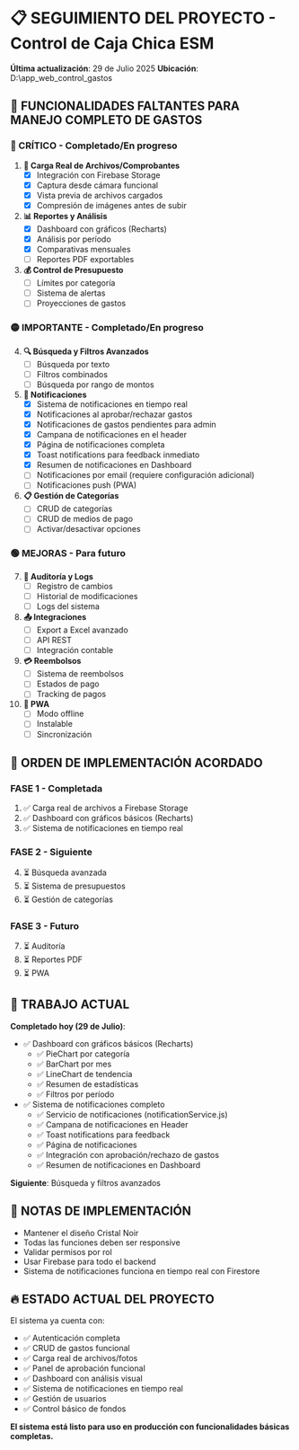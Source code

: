 # 📋 SEGUIMIENTO DEL PROYECTO - Control de Caja Chica ESM
**Última actualización**: 29 de Julio 2025
**Ubicación**: D:\app_web_control_gastos

## 🎯 FUNCIONALIDADES FALTANTES PARA MANEJO COMPLETO DE GASTOS

### 🔴 CRÍTICO - Completado/En progreso
1. **📸 Carga Real de Archivos/Comprobantes**
   - [x] Integración con Firebase Storage
   - [x] Captura desde cámara funcional
   - [x] Vista previa de archivos cargados
   - [x] Compresión de imágenes antes de subir

2. **📊 Reportes y Análisis**
   - [x] Dashboard con gráficos (Recharts)
   - [x] Análisis por período
   - [x] Comparativas mensuales
   - [ ] Reportes PDF exportables

3. **💰 Control de Presupuesto**
   - [ ] Límites por categoría
   - [ ] Sistema de alertas
   - [ ] Proyecciones de gastos

### 🟡 IMPORTANTE - Completado/En progreso
4. **🔍 Búsqueda y Filtros Avanzados**
   - [ ] Búsqueda por texto
   - [ ] Filtros combinados
   - [ ] Búsqueda por rango de montos

5. **📱 Notificaciones**
   - [x] Sistema de notificaciones en tiempo real
   - [x] Notificaciones al aprobar/rechazar gastos
   - [x] Notificaciones de gastos pendientes para admin
   - [x] Campana de notificaciones en el header
   - [x] Página de notificaciones completa
   - [x] Toast notifications para feedback inmediato
   - [x] Resumen de notificaciones en Dashboard
   - [ ] Notificaciones por email (requiere configuración adicional)
   - [ ] Notificaciones push (PWA)

6. **📋 Gestión de Categorías**
   - [ ] CRUD de categorías
   - [ ] CRUD de medios de pago
   - [ ] Activar/desactivar opciones

### 🟢 MEJORAS - Para futuro
7. **🔐 Auditoría y Logs**
   - [ ] Registro de cambios
   - [ ] Historial de modificaciones
   - [ ] Logs del sistema

8. **📤 Integraciones**
   - [ ] Export a Excel avanzado
   - [ ] API REST
   - [ ] Integración contable

9. **💳 Reembolsos**
   - [ ] Sistema de reembolsos
   - [ ] Estados de pago
   - [ ] Tracking de pagos

10. **📱 PWA**
    - [ ] Modo offline
    - [ ] Instalable
    - [ ] Sincronización

## 📌 ORDEN DE IMPLEMENTACIÓN ACORDADO

### FASE 1 - Completada
1. ✅ Carga real de archivos a Firebase Storage
2. ✅ Dashboard con gráficos básicos (Recharts)
3. ✅ Sistema de notificaciones en tiempo real

### FASE 2 - Siguiente
4. ⏳ Búsqueda avanzada
5. ⏳ Sistema de presupuestos
6. ⏳ Gestión de categorías

### FASE 3 - Futuro
7. ⏳ Auditoría
8. ⏳ Reportes PDF
9. ⏳ PWA

## 🚀 TRABAJO ACTUAL
**Completado hoy (29 de Julio)**: 
- ✅ Dashboard con gráficos básicos (Recharts)
  - ✅ PieChart por categoría
  - ✅ BarChart por mes
  - ✅ LineChart de tendencia
  - ✅ Resumen de estadísticas
  - ✅ Filtros por período
- ✅ Sistema de notificaciones completo
  - ✅ Servicio de notificaciones (notificationService.js)
  - ✅ Campana de notificaciones en Header
  - ✅ Toast notifications para feedback
  - ✅ Página de notificaciones
  - ✅ Integración con aprobación/rechazo de gastos
  - ✅ Resumen de notificaciones en Dashboard

**Siguiente**: Búsqueda y filtros avanzados

## 📝 NOTAS DE IMPLEMENTACIÓN
- Mantener el diseño Cristal Noir
- Todas las funciones deben ser responsive
- Validar permisos por rol
- Usar Firebase para todo el backend
- Sistema de notificaciones funciona en tiempo real con Firestore

## 🔥 ESTADO ACTUAL DEL PROYECTO
El sistema ya cuenta con:
- ✅ Autenticación completa
- ✅ CRUD de gastos funcional
- ✅ Carga real de archivos/fotos
- ✅ Panel de aprobación funcional
- ✅ Dashboard con análisis visual
- ✅ Sistema de notificaciones en tiempo real
- ✅ Gestión de usuarios
- ✅ Control básico de fondos

**El sistema está listo para uso en producción con funcionalidades básicas completas.**